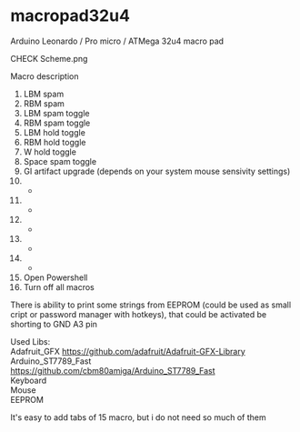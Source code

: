# macropad32u4
Arduino Leonardo / Pro micro / ATMega 32u4 macro pad

CHECK Scheme.png

Macro description
  1) LBM spam
  2) RBM spam
  3) LBM spam toggle
  4) RBM spam toggle
  5) LBM hold toggle
  6) RBM hold toggle
  7) W hold toggle
  8) Space spam toggle
  9) GI artifact upgrade (depends on your system mouse sensivity settings)
  10) - 
  11) -
  12) -
  13) -
  14) -
  15) Open Powershell
  16) Turn off all macros

There is ability to print some strings from EEPROM (could be used as small cript or password manager with hotkeys), that could be activated be shorting to GND A3 pin

Used Libs:</br>
  Adafruit_GFX https://github.com/adafruit/Adafruit-GFX-Library</br>
  Arduino_ST7789_Fast https://github.com/cbm80amiga/Arduino_ST7789_Fast </br>
  Keyboard</br>
  Mouse</br>
  EEPROM
  
It's easy to add tabs of 15 macro, but i do not need so much of them
